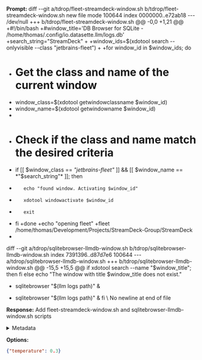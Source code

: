 **Prompt:**
diff --git a/tdrop/fleet-streamdeck-window.sh b/tdrop/fleet-streamdeck-window.sh
new file mode 100644
index 0000000..e72ab18
--- /dev/null
+++ b/tdrop/fleet-streamdeck-window.sh
@@ -0,0 +1,21 @@
+#!/bin/bash
+#window_title='DB Browser for SQLite - /home/thomas/.config/io.datasette.llm/logs.db'
+search_string="StreamDeck"
+
+window_ids=$(xdotool search --onlyvisible --class "jetbrains-fleet")
+
+for window_id in $window_ids; do
+    # Get the class and name of the current window
+    window_class=$(xdotool getwindowclassname $window_id)
+    window_name=$(xdotool getwindowname $window_id)
+
+    # Check if the class and name match the desired criteria
+    if [[ $window_class == *"jetbrains-fleet"* ]] && [[ $window_name == *"$search_string"* ]]; then
+        echo "found window. Activating $window_id"
+        xdotool windowactivate $window_id
+        exit
+    fi
+done
+echo "opening fleet"
+fleet /home/thomas/Development/Projects/StreamDeck-Group/StreamDeck
+
diff --git a/tdrop/sqlitebrowser-llmdb-window.sh b/tdrop/sqlitebrowser-llmdb-window.sh
index 7391396..d87d7e6 100644
--- a/tdrop/sqlitebrowser-llmdb-window.sh
+++ b/tdrop/sqlitebrowser-llmdb-window.sh
@@ -15,5 +15,5 @@ if xdotool search --name "$window_title"; then
     fi
 else
   echo "The window with title $window_title does not exist."
-  sqlitebrowser "$(llm logs path)" & 
+  sqlitebrowser "$(llm logs path)" &
 fi
\ No newline at end of file


**Response:**
Add fleet-streamdeck-window.sh and sqlitebrowser-llmdb-window.sh scripts

<details><summary>Metadata</summary>

- Duration: 3184 ms
- Datetime: 2023-10-16T20:39:28.600918
- Model: gpt-3.5-turbo-0613

</details>

**Options:**
```json
{"temperature": 0.3}
```

